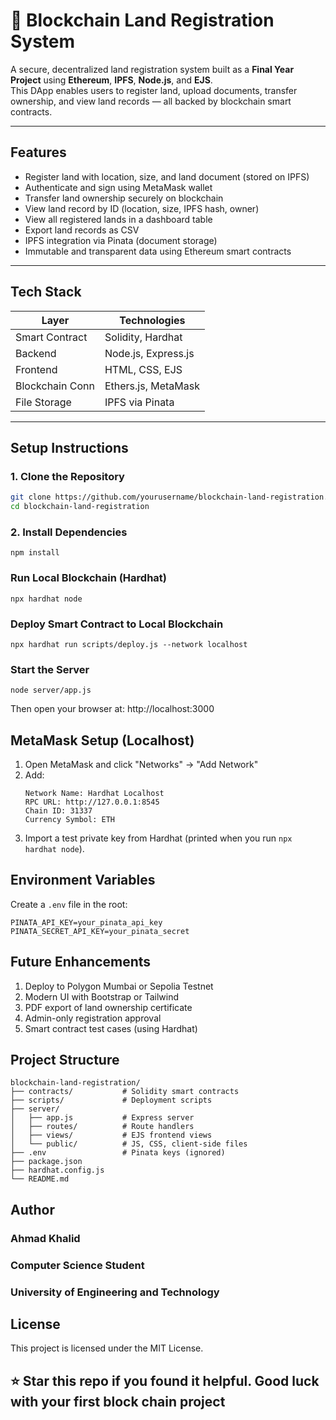 # 🏡 Blockchain Land Registration System

A secure, decentralized land registration system built as a **Final Year Project** using **Ethereum**, **IPFS**, **Node.js**, and **EJS**.  
This DApp enables users to register land, upload documents, transfer ownership, and view land records — all backed by blockchain smart contracts.

---

## Features

- Register land with location, size, and land document (stored on IPFS)
- Authenticate and sign using MetaMask wallet
- Transfer land ownership securely on blockchain
- View land record by ID (location, size, IPFS hash, owner)
- View all registered lands in a dashboard table
- Export land records as CSV
- IPFS integration via Pinata (document storage)
- Immutable and transparent data using Ethereum smart contracts

---

## Tech Stack

| Layer           | Technologies             |
|-----------------|--------------------------|
| Smart Contract  | Solidity, Hardhat        |
| Backend         | Node.js, Express.js      |
| Frontend        | HTML, CSS, EJS           |
| Blockchain Conn | Ethers.js, MetaMask      |
| File Storage    | IPFS via Pinata          |

---

## Setup Instructions

### 1. Clone the Repository

```bash
git clone https://github.com/yourusername/blockchain-land-registration.git
cd blockchain-land-registration
```

### 2. Install Dependencies
```
npm install
```
### Run Local Blockchain (Hardhat)
```
npx hardhat node
```
### Deploy Smart Contract to Local Blockchain
```
npx hardhat run scripts/deploy.js --network localhost
```
### Start the Server
```
node server/app.js
```
Then open your browser at: http://localhost:3000

## MetaMask Setup (Localhost)

1. Open MetaMask and click "Networks" → "Add Network"
2. Add:
   ```
   Network Name: Hardhat Localhost
   RPC URL: http://127.0.0.1:8545
   Chain ID: 31337
   Currency Symbol: ETH
   ```
3. Import a test private key from Hardhat (printed when you run ``` npx hardhat node ```).

## Environment Variables
Create a ``` .env ``` file in the root:
```
PINATA_API_KEY=your_pinata_api_key
PINATA_SECRET_API_KEY=your_pinata_secret
```

## Future Enhancements
1. Deploy to Polygon Mumbai or Sepolia Testnet
2. Modern UI with Bootstrap or Tailwind
3. PDF export of land ownership certificate
4. Admin-only registration approval
5. Smart contract test cases (using Hardhat)

## Project Structure
```
blockchain-land-registration/
├── contracts/           # Solidity smart contracts
├── scripts/             # Deployment scripts
├── server/
│   ├── app.js           # Express server
│   ├── routes/          # Route handlers
│   ├── views/           # EJS frontend views
│   └── public/          # JS, CSS, client-side files
├── .env                 # Pinata keys (ignored)
├── package.json
├── hardhat.config.js
└── README.md
```

## Author
### Ahmad Khalid
### Computer Science Student
### University of Engineering and Technology

## License
This project is licensed under the MIT License.

## ⭐️ Star this repo if you found it helpful. Good luck with your first block chain project








